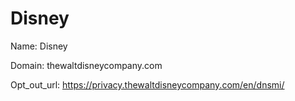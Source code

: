 # Disney

Name: Disney

Domain: thewaltdisneycompany.com

Opt_out_url: https://privacy.thewaltdisneycompany.com/en/dnsmi/
